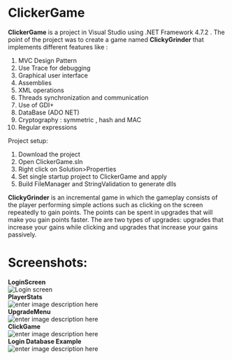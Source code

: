 # ClickerGame
**ClickerGame** is a project in Visual Studio using .NET Framework 4.7.2 . The point of the project was to create a game named **ClickyGrinder** that implements different features like : 

 1. MVC Design Pattern
 2. Use Trace for debugging
 3. Graphical user interface
 4. Assemblies
 5. XML operations
 6. Threads synchronization and communication
 7. Use of GDI+
 8. DataBase (ADO NET)
 9. Cryptography : symmetric , hash and MAC
 10. Regular expressions
 
Project setup:
 1. Download the project
 2. Open ClickerGame.sln
 3. Right click on Solution>Properties
 4. Set single startup project to ClickerGame and apply
 5. Build FileManager and StringValidation to generate dlls

**ClickyGrinder** is an incremental game in which the gameplay consists of the player performing simple actions such as clicking on the screen repeatedly to gain points. The points can be spent in upgrades that will make you gain points faster. The are two types of upgrades: upgrades that increase your gains while clicking and upgrades that increase your gains passively. 

# Screenshots:
**LoginScreen**  
![Login screen](https://i.imgur.com/CjmecEH.png)  
**PlayerStats**  
![enter image description here](https://i.imgur.com/Z3TbqvW.png)  
**UpgradeMenu**  
![enter image description here](https://i.imgur.com/Ig3wmcv.png)  
**ClickGame**  
![enter image description here](https://i.imgur.com/KtAwGeN.png)  
**Login Database Example**  
![enter image description here](https://i.imgur.com/Ifm0BAG.png)  
